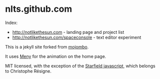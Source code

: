 nlts.github.com
===============

Index:
* http://notlikethesun.com - landing page and project list
* http://notlikethesun.com/spaceconsole - text editor experiment


This is a jekyll site forked from [mojombo](https://github.com/mojombo/mojombo.github.com). 

It uses [Meny](https://github.com/hakimel/Meny) for the animation on the home page. 

MIT licensed, with the exception of the [Starfield javascript](https://github.com/nlts/nlts.github.com/tree/master/spaceconsole), which belongs to Christophe Résigne.
